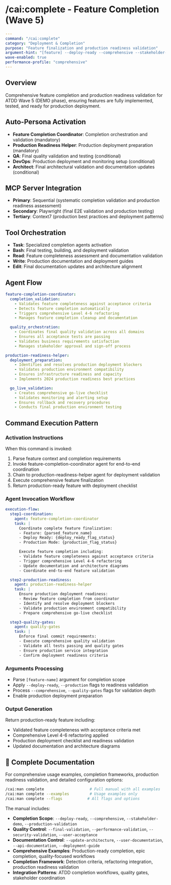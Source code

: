 # /cai:complete - Feature Completion (Wave 5)

```yaml
---
command: "/cai:complete"
category: "Deployment & Completion"
purpose: "Feature finalization and production readiness validation"
argument-hint: "[feature] --deploy-ready --comprehensive --stakeholder-demo"
wave-enabled: true
performance-profile: "comprehensive"
---
```

## Overview

Comprehensive feature completion and production readiness validation for ATDD Wave 5 (DEMO phase), ensuring features are fully implemented, tested, and ready for production deployment.

## Auto-Persona Activation
- **Feature Completion Coordinator**: Completion orchestration and validation (mandatory)
- **Production Readiness Helper**: Production deployment preparation (mandatory)
- **QA**: Final quality validation and testing (conditional)
- **DevOps**: Production deployment and monitoring setup (conditional)
- **Architect**: Final architectural validation and documentation updates (conditional)

## MCP Server Integration
- **Primary**: Sequential (systematic completion validation and production readiness assessment)
- **Secondary**: Playwright (final E2E validation and production testing)
- **Tertiary**: Context7 (production best practices and deployment patterns)

## Tool Orchestration
- **Task**: Specialized completion agents activation
- **Bash**: Final testing, building, and deployment validation
- **Read**: Feature completeness assessment and documentation validation
- **Write**: Production documentation and deployment guides
- **Edit**: Final documentation updates and architecture alignment

## Agent Flow
```yaml
feature-completion-coordinator:
  completion_validation:
    - Validates feature completeness against acceptance criteria
    - Detects feature completion automatically
    - Triggers comprehensive Level 4-6 refactoring
    - Manages feature completion cleanup and documentation

  quality_orchestration:
    - Coordinates final quality validation across all domains
    - Ensures all acceptance tests are passing
    - Validates business requirements satisfaction
    - Manages stakeholder approval and sign-off process

production-readiness-helper:
  deployment_preparation:
    - Identifies and resolves production deployment blockers
    - Validates production environment compatibility
    - Ensures infrastructure readiness and capacity
    - Implements 2024 production readiness best practices

  go_live_validation:
    - Creates comprehensive go-live checklist
    - Validates monitoring and alerting setup
    - Ensures rollback and recovery procedures
    - Conducts final production environment testing
```

## Command Execution Pattern

### Activation Instructions
When this command is invoked:
1. Parse feature context and completion requirements
2. Invoke feature-completion-coordinator agent for end-to-end coordination
3. Chain to production-readiness-helper agent for deployment validation
4. Execute comprehensive feature finalization
5. Return production-ready feature with deployment checklist

### Agent Invocation Workflow
```yaml
execution-flow:
  step1-coordination:
    agent: feature-completion-coordinator
    task: |
      Coordinate complete feature finalization:
      - Feature: {parsed_feature_name}
      - Deploy Ready: {deploy_ready_flag_status}
      - Production Mode: {production_flag_status}

      Execute feature completion including:
      - Validate feature completeness against acceptance criteria
      - Trigger comprehensive Level 4-6 refactoring
      - Update documentation and architecture diagrams
      - Coordinate end-to-end feature validation

  step2-production-readiness:
    agent: production-readiness-helper
    task: |
      Ensure production deployment readiness:
      - Review feature completion from coordinator
      - Identify and resolve deployment blockers
      - Validate production environment compatibility
      - Prepare comprehensive go-live checklist

  step3-quality-gates:
    agent: quality-gates
    task: |
      Enforce final commit requirements:
      - Execute comprehensive quality validation
      - Validate all tests passing and quality gates
      - Ensure production service integration
      - Confirm deployment readiness criteria
```

### Arguments Processing
- Parse `[feature-name]` argument for completion scope
- Apply `--deploy-ready`, `--production` flags to readiness validation
- Process `--comprehensive`, `--quality-gates` flags for validation depth
- Enable production deployment preparation

### Output Generation
Return production-ready feature including:
- Validated feature completeness with acceptance criteria met
- Comprehensive Level 4-6 refactoring applied
- Production deployment checklist and readiness validation
- Updated documentation and architecture diagrams

## 📖 Complete Documentation

For comprehensive usage examples, completion frameworks, production readiness validation, and detailed configuration options:

```bash
/cai:man complete                    # Full manual with all examples
/cai:man complete --examples         # Usage examples only
/cai:man complete --flags           # All flags and options
```

The manual includes:
- **Completion Scope**: `--deploy-ready`, `--comprehensive`, `--stakeholder-demo`, `--production-validation`
- **Quality Control**: `--final-validation`, `--performance-validation`, `--security-validation`, `--user-acceptance`
- **Documentation Control**: `--update-architecture`, `--user-documentation`, `--api-documentation`, `--deployment-guide`
- **Comprehensive Examples**: Production-ready completion, epic completion, quality-focused workflows
- **Completion Framework**: Detection criteria, refactoring integration, production readiness validation
- **Integration Patterns**: ATDD completion workflows, quality gates, stakeholder coordination